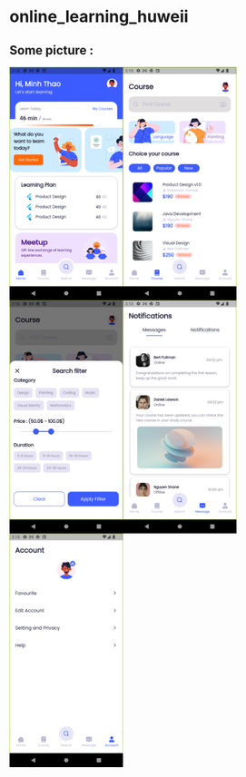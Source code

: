 # online_learning_huweii

## Some picture :

<img src="assets/imgmd/homepage.png" style="float:left" alt="home" width="200"/>
<img src="assets/imgmd/coursepage.png" style="float:left"  alt="course" width="200"/>
<img src="assets/imgmd/filter.png" style="float:left"  alt="filter" width="200"/>
<img src="assets/imgmd/notifications.png" style="float:left"  alt="notifications" width="200"/>
<img src="assets/imgmd/profile.png" style="float:left"  alt="profile" width="200"/>

